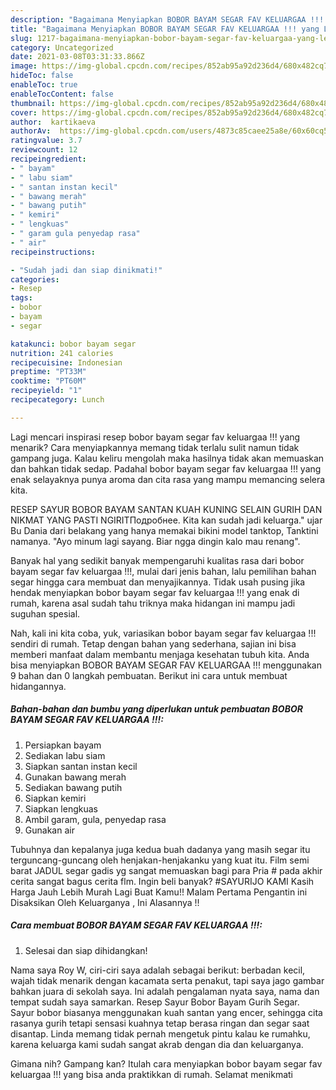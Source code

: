 ```yaml
---
description: "Bagaimana Menyiapkan BOBOR BAYAM SEGAR FAV KELUARGAA !!! yang Lezat"
title: "Bagaimana Menyiapkan BOBOR BAYAM SEGAR FAV KELUARGAA !!! yang Lezat"
slug: 1217-bagaimana-menyiapkan-bobor-bayam-segar-fav-keluargaa-yang-lezat
category: Uncategorized
date: 2021-03-08T03:31:33.866Z
image: https://img-global.cpcdn.com/recipes/852ab95a92d236d4/680x482cq70/bobor-bayam-segar-fav-keluargaa-foto-resep-utama.jpg
hideToc: false
enableToc: true
enableTocContent: false
thumbnail: https://img-global.cpcdn.com/recipes/852ab95a92d236d4/680x482cq70/bobor-bayam-segar-fav-keluargaa-foto-resep-utama.jpg
cover: https://img-global.cpcdn.com/recipes/852ab95a92d236d4/680x482cq70/bobor-bayam-segar-fav-keluargaa-foto-resep-utama.jpg
author:  kartikaeva
authorAv:  https://img-global.cpcdn.com/users/4873c85caee25a8e/60x60cq50/avatar.jpg
ratingvalue: 3.7
reviewcount: 12
recipeingredient:
- " bayam"
- " labu siam"
- " santan instan kecil"
- " bawang merah"
- " bawang putih"
- " kemiri"
- " lengkuas"
- " garam gula penyedap rasa"
- " air"
recipeinstructions:

- "Sudah jadi dan siap dinikmati!"
categories:
- Resep
tags:
- bobor
- bayam
- segar

katakunci: bobor bayam segar 
nutrition: 241 calories
recipecuisine: Indonesian
preptime: "PT33M"
cooktime: "PT60M"
recipeyield: "1"
recipecategory: Lunch

---
```



Lagi mencari inspirasi resep bobor bayam segar fav keluargaa !!! yang menarik? Cara menyiapkannya memang tidak terlalu sulit namun tidak gampang juga. Kalau keliru mengolah maka hasilnya tidak akan memuaskan dan bahkan tidak sedap. Padahal bobor bayam segar fav keluargaa !!! yang enak selayaknya punya aroma dan cita rasa yang mampu memancing selera kita.


RESEP SAYUR BOBOR BAYAM SANTAN KUAH KUNING SELAIN GURIH DAN NIKMAT YANG PASTI NGIRITПодробнее. Kita kan sudah jadi keluarga.&#34; ujar Bu Dania dari belakang yang hanya memakai bikini model tanktop, Tanktini namanya. &#34;Ayo minum lagi sayang. Biar ngga dingin kalo mau renang&#34;.

Banyak hal yang sedikit banyak mempengaruhi kualitas rasa dari bobor bayam segar fav keluargaa !!!, mulai dari jenis bahan, lalu pemilihan bahan segar hingga cara membuat dan menyajikannya. Tidak usah pusing jika hendak menyiapkan bobor bayam segar fav keluargaa !!! yang enak di rumah, karena asal sudah tahu triknya maka hidangan ini mampu jadi suguhan spesial.


Nah, kali ini kita coba, yuk, variasikan bobor bayam segar fav keluargaa !!! sendiri di rumah. Tetap dengan bahan yang sederhana, sajian ini bisa memberi manfaat dalam membantu menjaga kesehatan tubuh kita. Anda bisa menyiapkan BOBOR BAYAM SEGAR FAV KELUARGAA !!! menggunakan 9 bahan dan 0 langkah pembuatan. Berikut ini cara untuk membuat hidangannya.

<!--inarticleads1-->

##### Bahan-bahan dan bumbu yang diperlukan untuk pembuatan BOBOR BAYAM SEGAR FAV KELUARGAA !!!:

1. Persiapkan  bayam
1. Sediakan  labu siam
1. Siapkan  santan instan kecil
1. Gunakan  bawang merah
1. Sediakan  bawang putih
1. Siapkan  kemiri
1. Siapkan  lengkuas
1. Ambil  garam, gula, penyedap rasa
1. Gunakan  air


Tubuhnya dan kepalanya juga kedua buah dadanya yang masih segar itu terguncang-guncang oleh henjakan-henjakanku yang kuat itu. Film semi barat JADUL segar gadis yg sangat memuaskan bagi para Pria # pada akhir cerita sangat bagus cerita flm. Ingin beli banyak? #SAYURIJO KAMI Kasih Harga Jauh Lebih Murah Lagi Buat Kamu!! Malam Pertama Pengantin ini Disaksikan Oleh Keluarganya , Ini Alasannya !! 

<!--inarticleads2-->

##### Cara membuat BOBOR BAYAM SEGAR FAV KELUARGAA !!!:


1. Selesai dan siap dihidangkan!

Nama saya Roy W, ciri-ciri saya adalah sebagai berikut: berbadan kecil, wajah tidak menarik dengan kacamata serta penakut, tapi saya jago gambar bahkan juara di sekolah saya. Ini adalah pengalaman nyata saya, nama dan tempat sudah saya samarkan. Resep Sayur Bobor Bayam Gurih Segar. Sayur bobor biasanya menggunakan kuah santan yang encer, sehingga cita rasanya gurih tetapi sensasi kuahnya tetap berasa ringan dan segar saat disantap. Linda memang tidak pernah mengetuk pintu kalau ke rumahku, karena keluarga kami sudah sangat akrab dengan dia dan keluarganya. 

Gimana nih? Gampang kan? Itulah cara menyiapkan bobor bayam segar fav keluargaa !!! yang bisa anda praktikkan di rumah. Selamat menikmati
